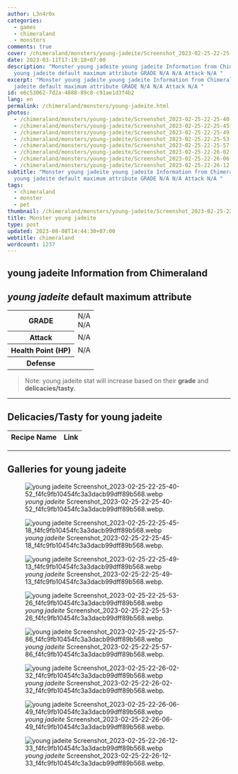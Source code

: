 ```yaml
---
author: L3n4r0x
categories:
  - games
  - chimeraland
  - monsters
comments: true
cover: /chimeraland/monsters/young-jadeite/Screenshot_2023-02-25-22-25-40-52_f4fc9fb10454fc3a3dacb99dff89b568.webp
date: 2023-03-11T17:19:18+07:00
description: "Monster young jadeite young jadeite Information from Chimeraland
  young jadeite default maximum attribute GRADE N/A N/A Attack N/A "
excerpt: "Monster young jadeite young jadeite Information from Chimeraland young
  jadeite default maximum attribute GRADE N/A N/A Attack N/A "
id: e6c53062-7d2a-4888-89c8-c91ae1d3f4b2
lang: en
permalink: /chimeraland/monsters/young-jadeite.html
photos:
  - /chimeraland/monsters/young-jadeite/Screenshot_2023-02-25-22-25-40-52_f4fc9fb10454fc3a3dacb99dff89b568.webp
  - /chimeraland/monsters/young-jadeite/Screenshot_2023-02-25-22-25-45-18_f4fc9fb10454fc3a3dacb99dff89b568.webp
  - /chimeraland/monsters/young-jadeite/Screenshot_2023-02-25-22-25-49-13_f4fc9fb10454fc3a3dacb99dff89b568.webp
  - /chimeraland/monsters/young-jadeite/Screenshot_2023-02-25-22-25-53-26_f4fc9fb10454fc3a3dacb99dff89b568.webp
  - /chimeraland/monsters/young-jadeite/Screenshot_2023-02-25-22-25-57-86_f4fc9fb10454fc3a3dacb99dff89b568.webp
  - /chimeraland/monsters/young-jadeite/Screenshot_2023-02-25-22-26-02-32_f4fc9fb10454fc3a3dacb99dff89b568.webp
  - /chimeraland/monsters/young-jadeite/Screenshot_2023-02-25-22-26-06-49_f4fc9fb10454fc3a3dacb99dff89b568.webp
  - /chimeraland/monsters/young-jadeite/Screenshot_2023-02-25-22-26-12-33_f4fc9fb10454fc3a3dacb99dff89b568.webp
subtitle: "Monster young jadeite young jadeite Information from Chimeraland
  young jadeite default maximum attribute GRADE N/A N/A Attack N/A "
tags:
  - chimeraland
  - monster
  - pet
thumbnail: /chimeraland/monsters/young-jadeite/Screenshot_2023-02-25-22-25-40-52_f4fc9fb10454fc3a3dacb99dff89b568.webp
title: Monster young jadeite
type: post
updated: 2023-08-08T14:44:30+07:00
webtitle: chimeraland
wordcount: 1237
---
```


<link
  rel="stylesheet"
  href="https://rawcdn.githack.com/dimaslanjaka/Web-Manajemen/870a349/css/bootstrap-5-3-0-alpha3-wrapper.css"
/>
<section id="bootstrap-wrapper">
  <div data-bs-theme="dark">
    <h2>young jadeite Information from Chimeraland</h2>
    <h2 id="attribute"><i>young jadeite</i> default maximum attribute</h2>
    <div class="row">
      <div class="col mb-2">
        <div class="card">
          <div class="card-body">
            <table>
              <tr>
                <th>GRADE</th>
                <td>N/A <br />N/A</td>
              </tr>
              <tr>
                <th>Attack</th>
                <td>N/A</td>
              </tr>
              <tr>
                <th>Health Point (HP)</th>
                <td>N/A</td>
              </tr>
              <tr>
                <th>Defense</th>
                <td></td>
              </tr>
            </table>
          </div>
        </div>
      </div>
    </div>
    <blockquote class="bd-callout bd-callout-warning">
      Note: young jadeite stat will increase based on their <b>grade</b> and
      <b>delicacies/tasty</b>.
    </blockquote>
    <hr />
    <h2 id="delicacies">Delicacies/Tasty for young jadeite</h2>
    <div class="card">
      <div class="card-body">
        <div class="table-responsive">
          <table class="table table-striped">
            <thead>
              <tr>
                <th>Recipe Name</th>
                <th>Link</th>
              </tr>
            </thead>
            <tbody></tbody>
          </table>
        </div>
      </div>
    </div>
    <hr />
    <div id="gallery">
      <h2>Galleries for young jadeite</h2>
      <div class="row">
        <div class="col-lg-6 col-12">
          <figure>
            <img
              src="https://www.webmanajemen.com/chimeraland/monsters/young-jadeite/Screenshot_2023-02-25-22-25-40-52_f4fc9fb10454fc3a3dacb99dff89b568.webp"
              alt="young jadeite Screenshot_2023-02-25-22-25-40-52_f4fc9fb10454fc3a3dacb99dff89b568.webp"
            />
            <figcaption style="word-wrap: break-word">
              <i>young jadeite</i>
              Screenshot_2023-02-25-22-25-40-52_f4fc9fb10454fc3a3dacb99dff89b568.webp.
            </figcaption>
          </figure>
        </div>
        <div class="col-lg-6 col-12">
          <figure>
            <img
              src="https://www.webmanajemen.com/chimeraland/monsters/young-jadeite/Screenshot_2023-02-25-22-25-45-18_f4fc9fb10454fc3a3dacb99dff89b568.webp"
              alt="young jadeite Screenshot_2023-02-25-22-25-45-18_f4fc9fb10454fc3a3dacb99dff89b568.webp"
            />
            <figcaption style="word-wrap: break-word">
              <i>young jadeite</i>
              Screenshot_2023-02-25-22-25-45-18_f4fc9fb10454fc3a3dacb99dff89b568.webp.
            </figcaption>
          </figure>
        </div>
        <div class="col-lg-6 col-12">
          <figure>
            <img
              src="https://www.webmanajemen.com/chimeraland/monsters/young-jadeite/Screenshot_2023-02-25-22-25-49-13_f4fc9fb10454fc3a3dacb99dff89b568.webp"
              alt="young jadeite Screenshot_2023-02-25-22-25-49-13_f4fc9fb10454fc3a3dacb99dff89b568.webp"
            />
            <figcaption style="word-wrap: break-word">
              <i>young jadeite</i>
              Screenshot_2023-02-25-22-25-49-13_f4fc9fb10454fc3a3dacb99dff89b568.webp.
            </figcaption>
          </figure>
        </div>
        <div class="col-lg-6 col-12">
          <figure>
            <img
              src="https://www.webmanajemen.com/chimeraland/monsters/young-jadeite/Screenshot_2023-02-25-22-25-53-26_f4fc9fb10454fc3a3dacb99dff89b568.webp"
              alt="young jadeite Screenshot_2023-02-25-22-25-53-26_f4fc9fb10454fc3a3dacb99dff89b568.webp"
            />
            <figcaption style="word-wrap: break-word">
              <i>young jadeite</i>
              Screenshot_2023-02-25-22-25-53-26_f4fc9fb10454fc3a3dacb99dff89b568.webp.
            </figcaption>
          </figure>
        </div>
        <div class="col-lg-6 col-12">
          <figure>
            <img
              src="https://www.webmanajemen.com/chimeraland/monsters/young-jadeite/Screenshot_2023-02-25-22-25-57-86_f4fc9fb10454fc3a3dacb99dff89b568.webp"
              alt="young jadeite Screenshot_2023-02-25-22-25-57-86_f4fc9fb10454fc3a3dacb99dff89b568.webp"
            />
            <figcaption style="word-wrap: break-word">
              <i>young jadeite</i>
              Screenshot_2023-02-25-22-25-57-86_f4fc9fb10454fc3a3dacb99dff89b568.webp.
            </figcaption>
          </figure>
        </div>
        <div class="col-lg-6 col-12">
          <figure>
            <img
              src="https://www.webmanajemen.com/chimeraland/monsters/young-jadeite/Screenshot_2023-02-25-22-26-02-32_f4fc9fb10454fc3a3dacb99dff89b568.webp"
              alt="young jadeite Screenshot_2023-02-25-22-26-02-32_f4fc9fb10454fc3a3dacb99dff89b568.webp"
            />
            <figcaption style="word-wrap: break-word">
              <i>young jadeite</i>
              Screenshot_2023-02-25-22-26-02-32_f4fc9fb10454fc3a3dacb99dff89b568.webp.
            </figcaption>
          </figure>
        </div>
        <div class="col-lg-6 col-12">
          <figure>
            <img
              src="https://www.webmanajemen.com/chimeraland/monsters/young-jadeite/Screenshot_2023-02-25-22-26-06-49_f4fc9fb10454fc3a3dacb99dff89b568.webp"
              alt="young jadeite Screenshot_2023-02-25-22-26-06-49_f4fc9fb10454fc3a3dacb99dff89b568.webp"
            />
            <figcaption style="word-wrap: break-word">
              <i>young jadeite</i>
              Screenshot_2023-02-25-22-26-06-49_f4fc9fb10454fc3a3dacb99dff89b568.webp.
            </figcaption>
          </figure>
        </div>
        <div class="col-lg-6 col-12">
          <figure>
            <img
              src="https://www.webmanajemen.com/chimeraland/monsters/young-jadeite/Screenshot_2023-02-25-22-26-12-33_f4fc9fb10454fc3a3dacb99dff89b568.webp"
              alt="young jadeite Screenshot_2023-02-25-22-26-12-33_f4fc9fb10454fc3a3dacb99dff89b568.webp"
            />
            <figcaption style="word-wrap: break-word">
              <i>young jadeite</i>
              Screenshot_2023-02-25-22-26-12-33_f4fc9fb10454fc3a3dacb99dff89b568.webp.
            </figcaption>
          </figure>
        </div>
      </div>
    </div>
  </div>
</section>